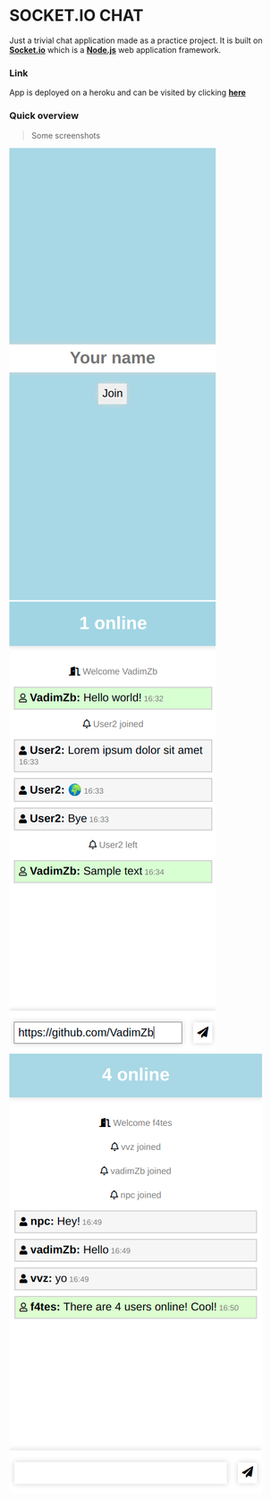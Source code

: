# SOCKET.IO CHAT

Just a trivial chat application made as a practice project.
It is built on **[Socket.io](https://socket.io/)** which is a **[Node.js](https://nodejs.org/en/)** web application framework.

### Link

App is deployed on a heroku and can be visited by clicking **[here](https://fates-chat.herokuapp.com/)**

### Quick overview

> Some screenshots

![](./photos/screenshot2.png)
![](./photos/screenshot1.png)
![](./photos/screenshot3.png)
